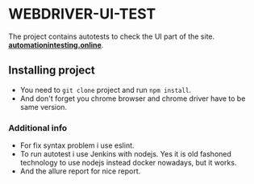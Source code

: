 # WEBDRIVER-UI-TEST
The project contains autotests to check the UI part of the site. **[automationintesting.online](https://automationintesting.online/#/ "automationintesting.online")**.

## Installing project
- You need to `git clone` project and run `npm install`.
- And don't forget you chrome browser and chrome driver have to be same version.

### Additional info
- For fix syntax problem i use eslint.
- To run autotest i use Jenkins with nodejs. Yes it is old fashoned technology to use nodejs instead docker nowadays, but it works.
- And the allure report for nice report.

